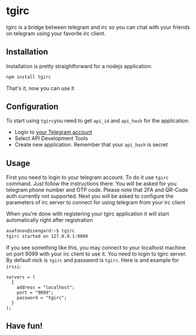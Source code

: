 tgirc
=====

tgirc is a bridge between telegram and irc so you can chat with your friends on telegram using your favorite irc client.

Installation
------------

Installation is pretty straightforward for a nodejs application:

```bash
npm install tgirc
```

That's it, now you can use it

Configuration
-------------

To start using `tgirc`you need to get `api_id` and `api_hash` for the application:

* Login to [your Telegram account](https://my.telegram.org)
* Select API Development Tools
* Create new application. Remember that your `api_hash` is secret

Usage
-----

First you need to login to your telegram account. To do it use `tgirc` command. Just follow the instructions there. You will be asked for you telegram phone number and OTP code. Please note that 2FA and QR-Code auth currently not supported. Next you will be asked to configure the parameters of irc server to connect for using telegram from your irc client

When you're done with registering your tgirc application it will start automatically right after registration

```bash
asafonov@isengard:~$ tgirc
tgirc started on 127.0.0.1:9099
```

If you see something like this, you may connect to your localhost machine on port 9099 with your irc client to use it. You need to login to tgirc server. By default nick is `tgirc` and password is `tgirc`. Here is and example for `irssi`:

```
servers = (
  {
    address = "localhost";
    port = "9099";
    password = "tgirc";
  }
);
```

Have fun!
---------
